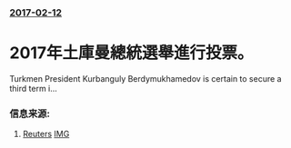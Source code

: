 ### [2017-02-12](/news/2017/02/12/index.md)

##### 
# 2017年土庫曼總統選舉進行投票。 

Turkmen President Kurbanguly Berdymukhamedov is certain to secure a third term i...


### 信息来源:

1. [Reuters](http://www.reuters.com/article/us-turkmenistan-election-idUSKBN15Q0TC?il=0) [IMG](https://s4.reutersmedia.net/resources/r/?m=02&d=20170212&t=2&i=1172335993&w=1200&r=LYNXMPED1B04V)
